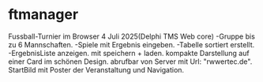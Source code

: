 # ftmanager
Fussball-Turnier im Browser 4 Juli 2025(Delphi TMS Web core)
-Gruppe bis zu 6 Mannschaften.
-Spiele mit Ergebnis eingeben.
-Tabelle sortiert erstellt.
-ErgebnisListe anzeigen.
mit speichern + laden.
kompakte Darstellung auf einer Card im schönen Design.
abrufbar von Server mit Url: "rwwertec.de".
StartBild mit Poster der Veranstaltung und Navigation.
